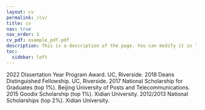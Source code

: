 ```yaml
---
layout: cv
permalink: /cv/
title: cv
nav: true
nav_order: 1
cv_pdf: example_pdf.pdf
description: This is a description of the page. You can modify it in '_pages/cv.md'. You can also change or remove the top pdf download button.
toc:
  sidebar: left
---
```

2022 Dissertation Year Program Award. UC, Riverside.
2018 Deans Distinguished Fellowship. UC, Riverside.
2017 National Scholarship for Graduates (top 1%). Beijing University of Posts and Telecommunications.
2015 Goodix Scholarship (top 1%). Xidian University.
2012/2013 National Scholarships (top 2%). Xidian University.

